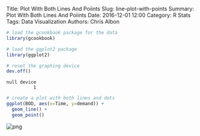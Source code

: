 Title: Plot With Both Lines And Poiints
Slug: line-plot-with-points
Summary: Plot With Both Lines And Poiints
Date: 2016-12-01 12:00
Category: R Stats
Tags: Data Visualization
Authors: Chris Albon




```R
# load the gcookbook package for the data
library(gcookbook)

# load the ggplot2 package
library(ggplot2)

# reset the graphing device
dev.off()
```




    null device
              1




```R
# create a plot with both lines and dots
ggplot(BOD, aes(x=Time, y=demand)) +
  geom_line() +
  geom_point()
```









![png]({filename}/images/line-plot-with-points_files/line-plot-with-points_2_1.png)
